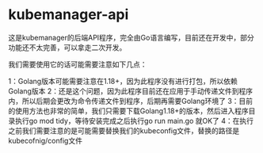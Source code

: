 # kubemanager-api
这是kubemanager的后端API程序，完全由Go语言编写，目前还在开发中，部分功能还不太完善，可以拿走二次开发。

我们需要使用它的话可能需要注意如下几点：

1：Golang版本可能需要注意在1.18+，因为此程序没有进行打包，所以依赖Golang版本
2：还是这个问题，因为此程序目前还在应用于手动传递文件到程序内，所以后期会更改为命令传递文件到程序，后期再需要Golang环境了
3：目前的使用方法也非常的简单，我们只需要下载Golang1.18+的版本，然后进入程序目录执行go mod tidy，等待安装完成之后执行go run main.go 就OK了
4：在执行之前我们需要注意的是可能需要替换我们的kubeconfig文件，替换的路径是kubecofnig/config文件
